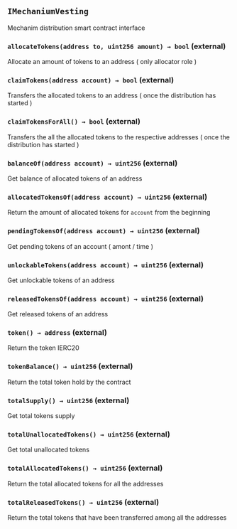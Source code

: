 ## `IMechaniumVesting`



Mechanim distribution smart contract interface


### `allocateTokens(address to, uint256 amount) → bool` (external)



Allocate an amount of tokens to an address ( only allocator role )

### `claimTokens(address account) → bool` (external)



Transfers the allocated tokens to an address ( once the distribution has started )

### `claimTokensForAll() → bool` (external)



Transfers the all the allocated tokens to the respective addresses ( once the distribution has started )

### `balanceOf(address account) → uint256` (external)



Get balance of allocated tokens of an address

### `allocatedTokensOf(address account) → uint256` (external)



Return the amount of allocated tokens for `account` from the beginning

### `pendingTokensOf(address account) → uint256` (external)



Get pending tokens of an account ( amont / time )

### `unlockableTokens(address account) → uint256` (external)



Get unlockable tokens of an address

### `releasedTokensOf(address account) → uint256` (external)



Get released tokens of an address

### `token() → address` (external)



Return the token IERC20

### `tokenBalance() → uint256` (external)



Return the total token hold by the contract

### `totalSupply() → uint256` (external)



Get total tokens supply

### `totalUnallocatedTokens() → uint256` (external)



Get total unallocated tokens

### `totalAllocatedTokens() → uint256` (external)



Return the total allocated tokens for all the addresses

### `totalReleasedTokens() → uint256` (external)



Return the total tokens that have been transferred among all the addresses




